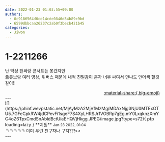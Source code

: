 ```yaml
---
date: 2022-01-23 01:03:55+09:00
authors:
  - 0c9186564d6ce14cde0846d34b89c9bd
  - 6599dbbcaa26237c2ab0f3becb421b45
categories:
  - Jiwon
---
```


# 1-2211266

<div class="post-container" markdown="1">
<div class="content-container md-sidebar__scrollwrap" markdown="1">

난 막상 팬싸랑 콘서트는 못갔지만<br>픎튜브랑 여러 영상, 위버스 때문에 내적 친밀감이 혼자 너무 싸여서 만나도 안어색 할것같아!!

</div>
</div>

<div style="text-align: right;" markdown="1">
<a href="https://weverse.io/fromis9/fanpost/1-2211266" style="text-align: right;">:material-share:{.big-emoji}</a>
</div>
---

<div class="comments-container md-sidebar__scrollwrap" markdown="1">
<div class="comment" markdown="1">
<div class='id-container' markdown="1">
![](https://phinf.wevpstatic.net/MjAyMzA2MjVfMzMg/MDAxNjg3NjU0MTExOTU5.7GFeCpkRW4jdCPevFi1sgeF7S4XyLHRSJr1VOBRp7gEg.mY0LxqknzXmYC4oZ6TpxCmdSnAbldBctUiaEHQVjHkgg.JPEG/image.jpg?type=s72){ pfp loading=lazy }
**<span class="artist">지원</span>** <small>Jan 23 2022, 01:04</small><br>
</div>
<div class='comment-body' markdown="1">
ㅋㅋㅋㅋㅋ 이미 우린 친구자나 구치??!>< 
</div>
</div>
</div>
---
